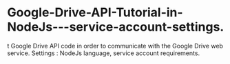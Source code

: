 # Google-Drive-API-Tutorial-in-NodeJs---service-account-settings.
t  Google Drive API code in order to communicate with the Google Drive web service. Settings : NodeJs language, service account  requirements.
